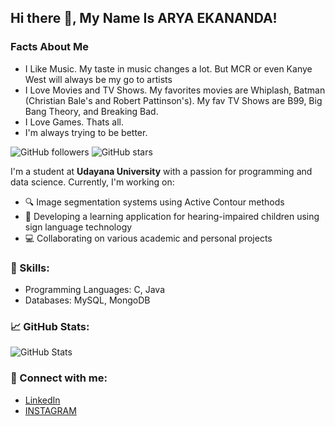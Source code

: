## Hi there 👋, My Name Is ARYA EKANANDA!

### Facts About Me
- I Like Music. My taste in music changes a lot. But MCR or even Kanye West will always be my go to artists 
- I Love Movies and TV Shows. My favorites movies are Whiplash, Batman (Christian Bale's and Robert Pattinson's). My fav TV Shows are B99, Big Bang Theory, and Breaking Bad.
- I Love Games. Thats all.
- I'm always trying to be better.


![GitHub followers](https://img.shields.io/github/followers/AryaEkanandaa?style=social)
![GitHub stars](https://img.shields.io/github/stars/AryaEkanandaa?style=social)

I'm a student at **Udayana University** with a passion for programming and data science. Currently, I'm working on:

- 🔍 Image segmentation systems using Active Contour methods
- 🤖 Developing a learning application for hearing-impaired children using sign language technology
- 💻 Collaborating on various academic and personal projects

### 🚀 Skills:
- Programming Languages:  C, Java
- Databases: MySQL, MongoDB


### 📈 GitHub Stats:
![GitHub Stats](https://github-readme-stats.vercel.app/api?username=AryaEkanandaa&show_icons=true&theme=radical)

### 🔗 Connect with me:
- [LinkedIn](https://www.linkedin.com/in/arya-ekananda-2a32a11a2)
- [INSTAGRAM](https://www.instagram.com/aryaekananda?igsh=dGpldm1uMDNpcHdu)
